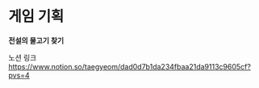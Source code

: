 # 게임 기획
**전설의 물고기 찾기**

노션 링크
https://www.notion.so/taegyeom/dad0d7b1da234fbaa21da9113c9605cf?pvs=4
